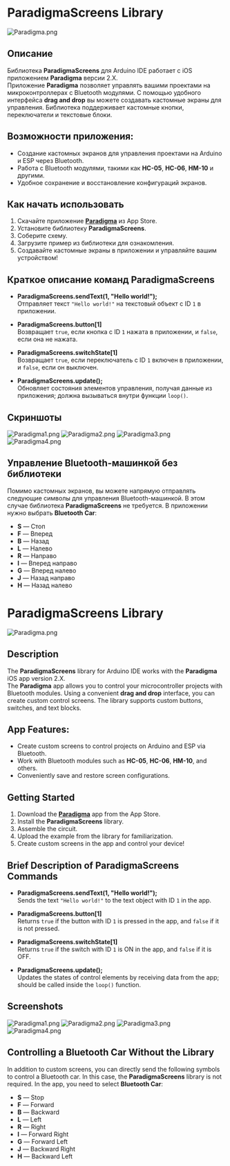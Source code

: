 # ParadigmaScreens Library

![Paradigma.png](https://downloader.disk.yandex.ru/preview/9fe80dd6ae07d6a104dc0cd39d2da5b8c0220a81c0f0e2930b5e4d23a11588b9/66f4f249/_go3wrCMbx02LpdrL3YywtrxYBlDDCYeFQLRFGlLY9EPd-RBLJGpo9Vt0y3RvrQaQvLJ3nPG7pPyF7vVIt_-bQ%3D%3D?uid=0&filename=68747470733a2f2f73322e726164696b616c2e636c6f75642f323032342f30392f32342f5549415050362e706e67.png&disposition=inline&hash=&limit=0&content_type=image%2Fpng&owner_uid=0&tknv=v2&size=2048x2048&size=2048x2048)

## Описание

Библиотека **ParadigmaScreens** для Arduino IDE работает с iOS приложением **Paradigma** версии 2.X.  
Приложение **Paradigma** позволяет управлять вашими проектами на микроконтроллерах с Bluetooth модулями. С помощью удобного интерфейса **drag and drop** вы можете создавать кастомные экраны для управления. Библиотека поддерживает кастомные кнопки, переключатели и текстовые блоки.

## Возможности приложения:

- Создание кастомных экранов для управления проектами на Arduino и ESP через Bluetooth.
- Работа с Bluetooth модулями, такими как **HC-05**, **HC-06**, **HM-10** и другими.
- Удобное сохранение и восстановление конфигураций экранов.

## Как начать использовать

1. Скачайте приложение [**Paradigma**](https://apps.apple.com/ru/app/paradigma/id6503053235) из App Store.
2. Установите библиотеку **ParadigmaScreens**.
3. Соберите схему.
4. Загрузите пример из библиотеки для ознакомления.
5. Создавайте кастомные экраны в приложении и управляйте вашим устройством!

## Краткое описание команд ParadigmaScreens

- **ParadigmaScreens.sendText(1, "Hello world!");**  
  Отправляет текст `"Hello world!"` на текстовый объект с ID `1` в приложении.

- **ParadigmaScreens.button[1]**  
  Возвращает `true`, если кнопка с ID `1` нажата в приложении, и `false`, если она не нажата.

- **ParadigmaScreens.switchState[1]**  
  Возвращает `true`, если переключатель с ID `1` включен в приложении, и `false`, если он выключен.

- **ParadigmaScreens.update();**  
  Обновляет состояния элементов управления, получая данные из приложения; должна вызываться внутри функции `loop()`.

## Скриншоты

![Paradigma1.png](https://downloader.disk.yandex.ru/preview/cf7045e169adb8c7ad284fb69277bd4891b59cb5d60de3a55230b99eb69a12d2/66f8ac26/_go3wrCMbx02LpdrL3YywkSExELG3Wu88Xk_1E2GEU_770zTZmAHeUq4nYdVei1wPYi7n_Fk8ZQarNGjiDsRTA%3D%3D?uid=0&filename=Снимок%20экрана%202024-09-29%20в%2000.17.40.png&disposition=inline&hash=&limit=0&content_type=image%2Fpng&owner_uid=0&tknv=v2&size=2048x2048)
![Paradigma2.png](https://downloader.disk.yandex.ru/preview/939f16ac9d04a4fd0e049a17528ac9f4c6a06dfa37c339c9609529ce96ee86c1/66f8ac5a/1OPEZeisMn3fsOHhsyDnESziVQZrOxMSUDzjRiwYgLjUwKFMJmpyNW_yUg8jufZmoNgrZzESkFgD27j5AweCTA%3D%3D?uid=0&filename=Снимок%20экрана%202024-09-29%20в%2000.18.03.png&disposition=inline&hash=&limit=0&content_type=image%2Fpng&owner_uid=0&tknv=v2&size=2048x2048)
![Paradigma3.png](https://downloader.disk.yandex.ru/preview/9d558d8390a3d7a2fdeec5e211e88f3fdb8cbced3688208726015a873bfabf37/66f8ac7d/OS-bpSyN7QRTFglZ9F3K-4-ydvtEuyDO5IJAmwJ1e2HlzlsFef8obz4JrNYzJ52JEj6mywcCfTIynZIzE8wY8g%3D%3D?uid=0&filename=Снимок%20экрана%202024-09-29%20в%2000.18.21.png&disposition=inline&hash=&limit=0&content_type=image%2Fpng&owner_uid=0&tknv=v2&size=2048x2048)
![Paradigma4.png](https://downloader.disk.yandex.ru/preview/df03f0740a45104273288ec3b07c0950f6962887bf5d0f0fc4ce41acf81202ef/66f8acbf/rUSXHz5oaxFK-RxeoVqwS4NMIj4iTDqSsFCS57E6xTcVmOztXDHrhCi7mb9vqfiTCtghXR7hn-NXN22iyAGB2g%3D%3D?uid=0&filename=Снимок%20экрана%202024-09-29%20в%2000.18.27.png&disposition=inline&hash=&limit=0&content_type=image%2Fpng&owner_uid=0&tknv=v2&size=2048x2048)

## Управление Bluetooth-машинкой без библиотеки

Помимо кастомных экранов, вы можете напрямую отправлять следующие символы для управления Bluetooth-машинкой. В этом случае библиотека **ParadigmaScreens** не требуется. В приложении нужно выбрать **Bluetooth Car**:

- **S** — Стоп
- **F** — Вперед
- **B** — Назад
- **L** — Налево
- **R** — Направо
- **I** — Вперед направо
- **G** — Вперед налево
- **J** — Назад направо
- **H** — Назад налево

# ParadigmaScreens Library

![Paradigma.png](https://downloader.disk.yandex.ru/preview/9fe80dd6ae07d6a104dc0cd39d2da5b8c0220a81c0f0e2930b5e4d23a11588b9/66f4f249/_go3wrCMbx02LpdrL3YywtrxYBlDDCYeFQLRFGlLY9EPd-RBLJGpo9Vt0y3RvrQaQvLJ3nPG7pPyF7vVIt_-bQ%3D%3D?uid=0&filename=68747470733a2f2f73322e726164696b616c2e636c6f75642f323032342f30392f32342f5549415050362e706e67.png&disposition=inline&hash=&limit=0&content_type=image%2Fpng&owner_uid=0&tknv=v2&size=2048x2048&size=2048x2048)

## Description

The **ParadigmaScreens** library for Arduino IDE works with the **Paradigma** iOS app version 2.X.  
The **Paradigma** app allows you to control your microcontroller projects with Bluetooth modules. Using a convenient **drag and drop** interface, you can create custom control screens. The library supports custom buttons, switches, and text blocks.

## App Features:

- Create custom screens to control projects on Arduino and ESP via Bluetooth.
- Work with Bluetooth modules such as **HC-05**, **HC-06**, **HM-10**, and others.
- Conveniently save and restore screen configurations.

## Getting Started

1. Download the [**Paradigma**](https://apps.apple.com/ru/app/paradigma/id6503053235) app from the App Store.
2. Install the **ParadigmaScreens** library.
3. Assemble the circuit.
4. Upload the example from the library for familiarization.
5. Create custom screens in the app and control your device!

## Brief Description of ParadigmaScreens Commands

- **ParadigmaScreens.sendText(1, "Hello world!");**  
  Sends the text `"Hello world!"` to the text object with ID `1` in the app.

- **ParadigmaScreens.button[1]**  
  Returns `true` if the button with ID `1` is pressed in the app, and `false` if it is not pressed.

- **ParadigmaScreens.switchState[1]**  
  Returns `true` if the switch with ID `1` is ON in the app, and `false` if it is OFF.

- **ParadigmaScreens.update();**  
  Updates the states of control elements by receiving data from the app; should be called inside the `loop()` function.

## Screenshots

![Paradigma1.png](https://downloader.disk.yandex.ru/preview/cf7045e169adb8c7ad284fb69277bd4891b59cb5d60de3a55230b99eb69a12d2/66f8ac26/_go3wrCMbx02LpdrL3YywkSExELG3Wu88Xk_1E2GEU_770zTZmAHeUq4nYdVei1wPYi7n_Fk8ZQarNGjiDsRTA%3D%3D?uid=0&filename=Снимок%20экрана%202024-09-29%20в%2000.17.40.png&disposition=inline&hash=&limit=0&content_type=image%2Fpng&owner_uid=0&tknv=v2&size=2048x2048)
![Paradigma2.png](https://downloader.disk.yandex.ru/preview/939f16ac9d04a4fd0e049a17528ac9f4c6a06dfa37c339c9609529ce96ee86c1/66f8ac5a/1OPEZeisMn3fsOHhsyDnESziVQZrOxMSUDzjRiwYgLjUwKFMJmpyNW_yUg8jufZmoNgrZzESkFgD27j5AweCTA%3D%3D?uid=0&filename=Снимок%20экрана%202024-09-29%20в%2000.18.03.png&disposition=inline&hash=&limit=0&content_type=image%2Fpng&owner_uid=0&tknv=v2&size=2048x2048)
![Paradigma3.png](https://downloader.disk.yandex.ru/preview/9d558d8390a3d7a2fdeec5e211e88f3fdb8cbced3688208726015a873bfabf37/66f8ac7d/OS-bpSyN7QRTFglZ9F3K-4-ydvtEuyDO5IJAmwJ1e2HlzlsFef8obz4JrNYzJ52JEj6mywcCfTIynZIzE8wY8g%3D%3D?uid=0&filename=Снимок%20экрана%202024-09-29%20в%2000.18.21.png&disposition=inline&hash=&limit=0&content_type=image%2Fpng&owner_uid=0&tknv=v2&size=2048x2048)
![Paradigma4.png](https://downloader.disk.yandex.ru/preview/df03f0740a45104273288ec3b07c0950f6962887bf5d0f0fc4ce41acf81202ef/66f8acbf/rUSXHz5oaxFK-RxeoVqwS4NMIj4iTDqSsFCS57E6xTcVmOztXDHrhCi7mb9vqfiTCtghXR7hn-NXN22iyAGB2g%3D%3D?uid=0&filename=Снимок%20экрана%202024-09-29%20в%2000.18.27.png&disposition=inline&hash=&limit=0&content_type=image%2Fpng&owner_uid=0&tknv=v2&size=2048x2048)

## Controlling a Bluetooth Car Without the Library

In addition to custom screens, you can directly send the following symbols to control a Bluetooth car. In this case, the **ParadigmaScreens** library is not required. In the app, you need to select **Bluetooth Car**:

- **S** — Stop
- **F** — Forward
- **B** — Backward
- **L** — Left
- **R** — Right
- **I** — Forward Right
- **G** — Forward Left
- **J** — Backward Right
- **H** — Backward Left

